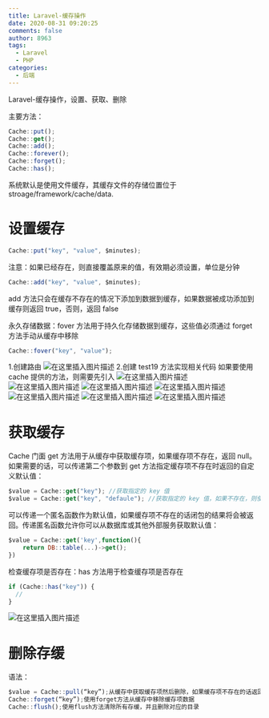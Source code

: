 ```yaml
---
title: Laravel-缓存操作
date: 2020-08-31 09:20:25
comments: false
author: 8963
tags:
  - Laravel
  - PHP
categories:
  - 后端
---
```


Laravel-缓存操作，设置、获取、删除

<!-- more -->

主要方法：

```javascript
Cache::put();
Cache::get();
Cache::add();
Cache::forever();
Cache::forget();
Cache::has();
```

系统默认是使用文件缓存，其缓存文件的存储位置位于 stroage/framework/cache/data.

# 设置缓存

```javascript
Cache::put("key", "value", $minutes);
```

注意：如果已经存在，则直接覆盖原来的值，有效期必须设置，单位是分钟

```javascript
Cache::add("key", "value", $minutes);
```

add 方法只会在缓存不存在的情况下添加到数据到缓存，如果数据被成功添加到缓存则返回 true，否则，返回 false

永久存储数据：fover 方法用于持久化存储数据到缓存，这些值必须通过 forget 方法手动从缓存中移除

```javascript
Cache::fover("key", "value");
```

1.创建路由
![在这里插入图片描述](https://cdn.jsdelivr.net/gh/K8963/cloudimg@master/blog/20200831091002762.png) 2.创建 test19 方法实现相关代码
如果要使用 cache 提供的方法，则需要先引入
![在这里插入图片描述](https://cdn.jsdelivr.net/gh/K8963/cloudimg@master/blog/2020083109101573.png)
![在这里插入图片描述](https://cdn.jsdelivr.net/gh/K8963/cloudimg@master/blog/20200831091023450.png)
![在这里插入图片描述](https://cdn.jsdelivr.net/gh/K8963/cloudimg@master/blog/20200831091037200.png)
![在这里插入图片描述](https://cdn.jsdelivr.net/gh/K8963/cloudimg@master/blog/20200831091042688.png)
![在这里插入图片描述](https://cdn.jsdelivr.net/gh/K8963/cloudimg@master/blog/2020083109105882.png)
![在这里插入图片描述](https://cdn.jsdelivr.net/gh/K8963/cloudimg@master/blog/20200831091103694.png)
![在这里插入图片描述](https://cdn.jsdelivr.net/gh/K8963/cloudimg@master/blog/20200831091108682.png)

# 获取缓存

Cache 门面 get 方法用于从缓存中获取缓存项，如果缓存项不存在，返回 null。如果需要的话，可以传递第二个参数到 get 方法指定缓存项不存在时返回的自定义默认值：

```javascript
$value = Cache::get("key"); //获取指定的 key 值
$value = Cache::get("key", "defaule"); //获取指定的 key 值，如果不存在，则使用默认值
```

可以传递一个匿名函数作为默认值，如果缓存项不存在的话闭包的结果将会被返回。传递匿名函数允许你可以从数据库或其他外部服务获取默认值：

```javascript
$value = Cache::get('key',function(){
	return DB::table(...)->get();
})
```

检查缓存项是否存在：has 方法用于检查缓存项是否存在

```javascript
if (Cache::has("key")) {
  //
}
```

![在这里插入图片描述](https://cdn.jsdelivr.net/gh/K8963/cloudimg@master/blog/20200831091827422.png)

# 删除存缓

语法：

```javascript
$value = Cache::pull(“key”);从缓存中获取缓存项然后删除，如果缓存项不存在的话返回null，一般设置一次性的存储数据
Cache::forget(“key”);使用forget方法从缓存中移除缓存项数据
Cache::flush();使用flush方法清除所有存缓，并且删除对应的目录
```
